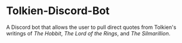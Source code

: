 # Tolkien-Discord-Bot
A Discord bot that allows the user to pull direct quotes from Tolkien's writings of <i>The Hobbit</i>, <i>The Lord of the Rings</i>, and <i>The Silmarillion</i>.
